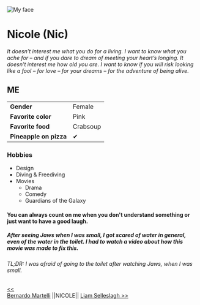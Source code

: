  <!DOCTYPE html>
<html lang="en"> 

<head>
	<title> Nicole </title>

</head>

<body>
<img src="https://avatars0.githubusercontent.com/u/53224395?s=460&amp;v=4" alt="My face">


<h1>Nicole (Nic)</h1>
<p><i>It doesn’t interest me what you do for a living. 
 I want to know what you ache for – and if you dare to dream of meeting your heart’s longing. It doesn’t interest me how old you are. 
 I want to know if you will risk looking like a fool – for love – for your dreams – for the adventure of being alive.</i></p>
<h2> ME </h2>
<table>
	<tr>
		<td> <strong>Gender</strong> </td>
		<td> Female </td>
	</tr>
	<tr>
		<td> <strong>Favorite color</strong> </td>
		<td> Pink </td>
	</tr>
	<tr>
		<td> <strong>Favorite food</strong> </td>
		<td> Crabsoup </td>
	</tr>
	<tr>
		<td> <strong>Pineapple on pizza</strong> </td>
		<td>&#10004;</td>
	</tr>
</table>

<h3>Hobbies</h3>
	<ul>
		<li>Design</li>
		<li>Diving & Freediving </li>
		<li>Movies
	<ul>
		<li>Drama</li>
		<li>Comedy</li>
		<li>Guardians of the Galaxy </li> </ul>
	</ul>

<h4> You can always count on me when you don't understand something or just want to have a good laugh. </h4>

<h5> After seeing Jaws when I was small, I got scared of water in general, even of the water in the toilet. I had to watch a video about how this movie was made to fix this. </h5>

<h6> TL;DR: I was afraid of going to the toilet after watching Jaws, when I was small. </h6>

 <a href="https://github.com/bermarte/challenge-repository-name/blob/master/whoami.md">&lt;&lt;  
 Bernardo Martelli</a> 
||NICOLE||
<a href="https://github.com/Liam-Selleslagh/Info-corner/blob/master/README.md"> Liam Selleslagh >> 
</a>

</body>
</html> 
